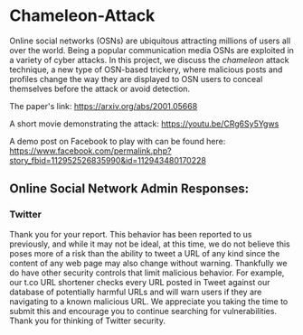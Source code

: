 # Chameleon-Attack

Online social networks (OSNs) are ubiquitous attracting millions of users all over the world. 
Being a popular communication media OSNs are exploited in a variety of cyber attacks. 
In this project, we discuss the *chameleon* attack technique, a new type of OSN-based trickery, where malicious posts and profiles change the way they are displayed to OSN users to conceal themselves before the attack or avoid detection.

The paper's link:
https://arxiv.org/abs/2001.05668

A short movie demonstrating the attack: 
https://youtu.be/CRg6Sy5Ygws

A demo post on Facebook to play with can be found here: https://www.facebook.com/permalink.php?story_fbid=112952526835990&id=112943480170228

## Online Social Network Admin Responses:

### Twitter

Thank you for your report.
This behavior has been reported to us previously, and while it may not be ideal, at this time, we do not believe this poses
more of a risk than the ability to tweet a URL of any kind since the content of any web page may also change without
warning. Thankfully we do have other security controls that limit malicious behavior. For example, our t.co URL
shortener checks every URL posted in Tweet against our database of potentially harmful URLs and will warn users if they
are navigating to a known malicious URL. We appreciate you taking the time to submit this and encourage you to
continue searching for vulnerabilities.
Thank you for thinking of Twitter security.



